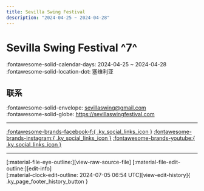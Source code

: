 ```yaml
---
title: Sevilla Swing Festival
description: "2024-04-25 ~ 2024-04-28"
---
```


# Sevilla Swing Festival ^7^

:fontawesome-solid-calendar-days: 2024-04-25 ~ 2024-04-28  
:fontawesome-solid-location-dot: 塞维利亚  

## 联系

:fontawesome-solid-envelope: <sevillaswing@gmail.com>  
:fontawesome-solid-globe: <https://sevillaswingfestival.com>  

---

 [:fontawesome-brands-facebook-f:{ .ky_social_links_icon }](https://www.facebook.com/SevillaSwingFestival) [:fontawesome-brands-instagram:{ .ky_social_links_icon }](https://instagram.com/sevillaswing) [:fontawesome-brands-youtube:{ .ky_social_links_icon }](https://youtube.com/@sevillaswingfestival691)

---

<div class="ky_page_footer" markdown>
<div class="ky_page_footer_trailing" markdown="span">
[:material-file-eye-outline:][view-raw-source-file]
[:material-file-edit-outline:][edit-info]
</div>
<div class="ky_page_footer_leading" markdown="span">
[:material-clock-edit-outline: 2024-07-05 06:54 UTC][view-edit-history]{ .ky_page_footer_history_button }
</div>
</div>

[view-raw-source-file]: https://github.com/swingdance/events/blob/main/2024/es_ES/sevilla-swing-festival-2024.json "查看原始源文件"
[edit-info]: https://github.com/swingdance/events/issues/new?assignees=&labels=update+event&projects=&template=03-update_entity.yml&title=Update%20Event%3A%202024%2Fes_ES%20%E2%80%A2%20Sevilla%20Swing%20Festival&region=es_ES&year=2024&id=sevilla-swing-festival-2024&name=Sevilla%20Swing%20Festival&org_id= "编辑信息"

[view-edit-history]: https://github.com/swingdance/events/commits/main/2024/es_ES/sevilla-swing-festival-2024.json "查看编辑历史"
